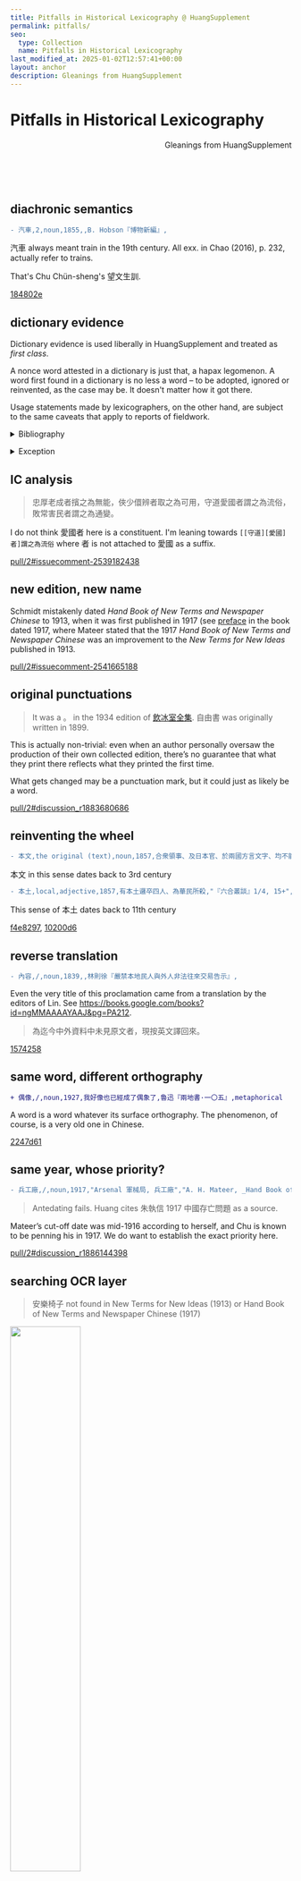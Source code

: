 ```yaml
---
title: Pitfalls in Historical Lexicography @ HuangSupplement
permalink: pitfalls/
seo:
  type: Collection
  name: Pitfalls in Historical Lexicography
last_modified_at: 2025-01-02T12:57:41+00:00
layout: anchor
description: Gleanings from HuangSupplement
---
```

# Pitfalls in Historical Lexicography

<p align="right">Gleanings from HuangSupplement</p>

&nbsp;  
&nbsp;  
&nbsp;  
## diachronic semantics

```diff
- 汽車,2,noun,1855,,B. Hobson『博物新編』,
```

汽車 always meant train in the 19th century. All exx. in Chao (2016), p. 232, actually refer to trains.

That's Chu Chün-sheng's 望文生訓.

[184802e](https://github.com/t18d/HuangSupplement/commit/184802ea9877186b40b7e33c3b3a4d7926029dfb)

## dictionary evidence

Dictionary evidence is used liberally in HuangSupplement and treated as _first class_.

A nonce word attested in a dictionary is just that, a hapax legomenon. A word first found in a dictionary is no less a word – to be adopted, ignored or reinvented, as the case may be. It doesn't matter how it got there.

Usage statements made by lexicographers, on the other hand, are subject to the same caveats that apply to reports of fieldwork.

<p><details>
    <summary>Bibliography</summary>
    <h3>Pace …</h3>
    <ul>
      <li>Hawke, Andrew, '11.11.2 Dictionary Evidence', in Philip Durkin (ed.), <em>The Oxford Handbook of Lexicography</em> (Oxford, 2016), 192–3.</li>
      <li>Osselton, N.&VeryThinSpace;E., 'Secondary Documentation in Historical Lexicography', in <em>Chosen Words: Past and Present Problems for Dictionary Makers</em> (Exeter, 1995), 137–47.</li>
    </ul>
</details></p>

<p><details>
    <summary>Exception</summary>
    <br>
    <ul>
      <li>Gilliver, Peter, 'Dictionary words', in John Considine (ed.), <em>Adventuring in Dictionaries: New Studies in the History of Lexicography</em> (Newcastle upon Tyne, 2010), 216–8.</li>
    </ul>
</details></p>

## IC analysis

> 忠厚老成者擯之為無能，俠少儇辨者取之為可用，守道愛國者謂之為流俗，敗常害民者謂之為通變。

I do not think 愛國者 here is a constituent. I'm leaning towards `[[守道][愛國]者]謂之為流俗` where 者 is not attached to 愛國 as a suffix.

[pull/2#issuecomment-2539182438](https://github.com/t18d/HuangSupplement/pull/2#issuecomment-2539182438)

## new edition, new name

Schmidt mistakenly dated _Hand Book of New Terms and Newspaper Chinese_ to 1913, when it was first published in 1917 (see [preface](https://babel.hathitrust.org/cgi/pt?id=mdp.39015021731313&seq=9) in the book dated 1917, where Mateer stated that the 1917 _Hand Book of New Terms and Newspaper Chinese_ was an improvement to the _New Terms for New Ideas_ published in 1913.

[pull/2#issuecomment-2541665188](https://github.com/t18d/HuangSupplement/pull/2#issuecomment-2541665188)

## original punctuations

> It was a 。 in the 1934 edition of [飲冰室全集](https://commons.wikimedia.org/wiki/File:SSID-13347803_%E9%A3%B2%E5%86%B0%E5%AE%A4%E5%85%A8%E9%9B%86_%E4%B8%8A.pdf). 自由書 was originally written in 1899.

This is actually non-trivial: even when an author personally oversaw the production of their own collected edition, there’s no guarantee that what they print there reflects what they printed the first time.

What gets changed may be a punctuation mark, but it could just as likely be a word.

[pull/2#discussion_r1883680686](https://github.com/t18d/HuangSupplement/pull/2#discussion_r1883680686)

## reinventing the wheel

```diff
- 本文,the original (text),noun,1857,合衆領事、及日本官、於兩國方言文字、均不能互相明曉、故於合約中准用荷蘭字為本文,"『六合叢談』1/12, 11",
```

本文 in this sense dates back to 3rd century

```diff
- 本土,local,adjective,1857,有本土邏卒四人、為華民所殺,"『六合叢談』1/4, 15+",
```

This sense of 本土 dates back to 11th century

[f4e8297](https://github.com/t18d/HuangSupplement/commit/f4e8297a1459d10285015b5d3b30ff885771578d), [10200d6](https://github.com/t18d/HuangSupplement/commit/10200d667f8782e6f418bd58cd5d2e449b073a36)

## reverse translation

```diff
- 內容,/,noun,1839,,林則徐『嚴禁本地民人與外人非法往來交易告示』,
```

Even the very title of this proclamation came from a translation by the editors of Lin. See https://books.google.com/books?id=ngMMAAAAYAAJ&pg=PA212.

> 為迄今中外資料中未見原文者，現按英文譯回來。

[1574258](https://github.com/t18d/HuangSupplement/commit/157425807f2b66ec69fc56cbe6804d77362298cc)

## same word, different orthography

```diff
+ 偶像,/,noun,1927,我好像也已經成了偶象了,魯迅『兩地書·一〇五』,metaphorical
```

A word is a word whatever its surface orthography. The phenomenon, of course, is a very old one in Chinese.

[2247d61](https://github.com/t18d/HuangSupplement/commit/2247d61a7a29015fe309c1d910501e839677ada1)

## same year, whose priority?

```diff
- 兵工廠,/,noun,1917,"Arsenal 軍械局, 兵工廠","A. H. Mateer, _Hand Book of New Terms and Newspaper Chinese_",
```

> Antedating fails. Huang cites 朱執信 1917 中國存亡問題 as a source.

Mateer’s cut-off date was mid-1916 according to herself, and Chu is known to be penning his in 1917. We do want to establish the exact priority here.

[pull/2#discussion_r1886144398](https://github.com/t18d/HuangSupplement/pull/2#discussion_r1886144398)

## searching OCR layer

> 安樂椅子 not found in New Terms for New Ideas (1913) or Hand Book of New Terms and Newspaper Chinese (1917)

<img src="https://t18d.github.io/HuangSupplement/assets/椅子.webp" width="50%">

Characters can easily get dropped so you just have to search for all the substrings as well before you can say for sure that it’s not there.

That’s the lexicology counterpart to the phonetician Chao’s 言無難.

<p><details>
    <summary>Cf.</summary>
… Edward K. Conklin's antedating of 'Justice delayed is justice denied.' from 1868 to 1646 in <a href="https://t18d.github.io/HuangSupplement/sourcebook/#:~:text=Confessions%20of%20the%20Antedater">Shapiro (2018)</a>.
</details></p>

[pull/2#issuecomment-2544494345](https://github.com/t18d/HuangSupplement/pull/2#issuecomment-2544494345)
